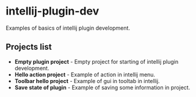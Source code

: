 # intellij-plugin-dev
Examples of basics of intellij plugin development.

## Projects list
* **Empty plugin project** - Empty project for starting of intellij plugin development.
* **Hello action project** - Example of action in intellij menu.
* **Toolbar hello project** - Example of gui in tooltab in intellij.
* **Save state of plugin** - Example of saving some information in project.
